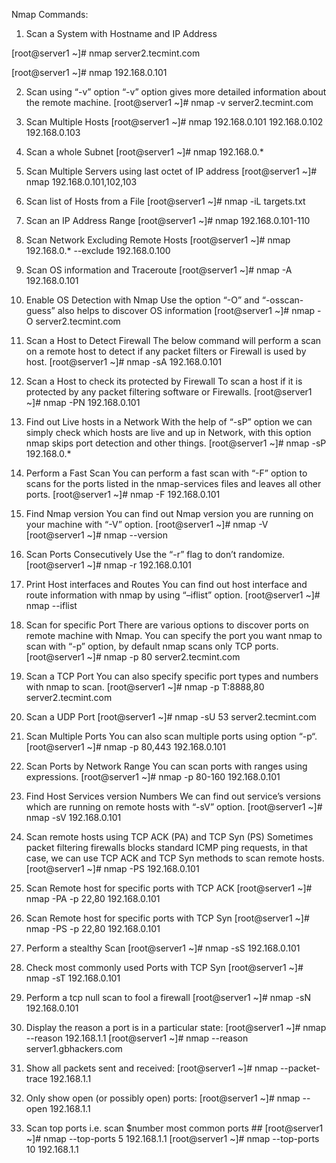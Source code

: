 Nmap Commands:

1. Scan a System with Hostname and IP Address

[root@server1 ~]# nmap server2.tecmint.com

[root@server1 ~]# nmap 192.168.0.101

2. Scan using “-v” option
“-v” option gives more detailed information about the remote machine.
[root@server1 ~]# nmap -v server2.tecmint.com

3. Scan Multiple Hosts
[root@server1 ~]# nmap 192.168.0.101 192.168.0.102 192.168.0.103

4. Scan a whole Subnet
[root@server1 ~]# nmap 192.168.0.*

5. Scan Multiple Servers using last octet of IP address
[root@server1 ~]# nmap 192.168.0.101,102,103

6. Scan list of Hosts from a File
[root@server1 ~]# nmap -iL targets.txt

7. Scan an IP Address Range
[root@server1 ~]# nmap 192.168.0.101-110

8. Scan Network Excluding Remote Hosts
[root@server1 ~]# nmap 192.168.0.* --exclude 192.168.0.100


9. Scan OS information and Traceroute
[root@server1 ~]# nmap -A 192.168.0.101

10. Enable OS Detection with Nmap
Use the option “-O” and “-osscan-guess” also helps to discover OS information
[root@server1 ~]# nmap -O server2.tecmint.com

11. Scan a Host to Detect Firewall
The below command will perform a scan on a remote host to detect if any packet filters or Firewall is used by host.
[root@server1 ~]# nmap -sA 192.168.0.101

12. Scan a Host to check its protected by Firewall
To scan a host if it is protected by any packet filtering software or Firewalls.
[root@server1 ~]# nmap -PN 192.168.0.101

13. Find out Live hosts in a Network
With the help of “-sP” option we can simply check which hosts are live and up in Network, with this option nmap skips port detection and other things.
[root@server1 ~]# nmap -sP 192.168.0.*


14. Perform a Fast Scan
You can perform a fast scan with “-F” option to scans for the ports listed in the nmap-services files and leaves all other ports.
[root@server1 ~]# nmap -F 192.168.0.101

15. Find Nmap version
You can find out Nmap version you are running on your machine with “-V” option.
[root@server1 ~]# nmap -V
[root@server1 ~]# nmap --version

16. Scan Ports Consecutively
Use the “-r” flag to don’t randomize.
[root@server1 ~]# nmap -r 192.168.0.101

17. Print Host interfaces and Routes
You can find out host interface and route information with nmap by using “–iflist” option.
[root@server1 ~]# nmap --iflist

18. Scan for specific Port
There are various options to discover ports on remote machine with Nmap. You can specify the port you want nmap to scan with “-p” option, by default nmap scans only TCP ports.
[root@server1 ~]# nmap -p 80 server2.tecmint.com

19. Scan a TCP Port
You can also specify specific port types and numbers with nmap to scan.
[root@server1 ~]# nmap -p T:8888,80 server2.tecmint.com

20. Scan a UDP Port
[root@server1 ~]# nmap -sU 53 server2.tecmint.com

21. Scan Multiple Ports
You can also scan multiple ports using option “-p“.
[root@server1 ~]# nmap -p 80,443 192.168.0.101

22. Scan Ports by Network Range
You can scan ports with ranges using expressions.
[root@server1 ~]#  nmap -p 80-160 192.168.0.101

23. Find Host Services version Numbers
We can find out service’s versions which are running on remote hosts with “-sV” option.
[root@server1 ~]# nmap -sV 192.168.0.101

24. Scan remote hosts using TCP ACK (PA) and TCP Syn (PS)
Sometimes packet filtering firewalls blocks standard ICMP ping requests, in that case, we can use TCP ACK and TCP Syn methods to scan remote hosts.
[root@server1 ~]# nmap -PS 192.168.0.101

25. Scan Remote host for specific ports with TCP ACK
[root@server1 ~]# nmap -PA -p 22,80 192.168.0.101

26. Scan Remote host for specific ports with TCP Syn
[root@server1 ~]# nmap -PS -p 22,80 192.168.0.101

27. Perform a stealthy Scan
[root@server1 ~]# nmap -sS 192.168.0.101


28. Check most commonly used Ports with TCP Syn
[root@server1 ~]# nmap -sT 192.168.0.101

29. Perform a tcp null scan to fool a firewall
[root@server1 ~]# nmap -sN 192.168.0.101

30. Display the reason a port is in a particular state:
[root@server1 ~]# nmap --reason 192.168.1.1
[root@server1 ~]# nmap --reason server1.gbhackers.com

31. Show all packets sent and received:
[root@server1 ~]# nmap --packet-trace 192.168.1.1

32. Only show open (or possibly open) ports:
[root@server1 ~]# nmap --open 192.168.1.1

33. Scan top ports i.e. scan $number most common ports ##
[root@server1 ~]# nmap --top-ports 5 192.168.1.1
[root@server1 ~]# nmap --top-ports 10 192.168.1.1
 
